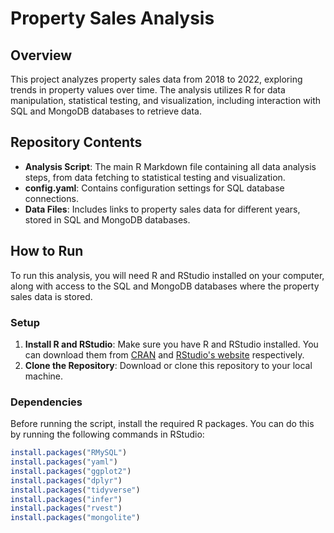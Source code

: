 # Property Sales Analysis

## Overview
This project analyzes property sales data from 2018 to 2022, exploring trends in property values over time. The analysis utilizes R for data manipulation, statistical testing, and visualization, including interaction with SQL and MongoDB databases to retrieve data.

## Repository Contents
- **Analysis Script**: The main R Markdown file containing all data analysis steps, from data fetching to statistical testing and visualization.
- **config.yaml**: Contains configuration settings for SQL database connections.
- **Data Files**: Includes links to property sales data for different years, stored in SQL and MongoDB databases.

## How to Run
To run this analysis, you will need R and RStudio installed on your computer, along with access to the SQL and MongoDB databases where the property sales data is stored.

### Setup
1. **Install R and RStudio**: Make sure you have R and RStudio installed. You can download them from [CRAN](https://cran.r-project.org/) and [RStudio's website](https://rstudio.com/products/rstudio/download/) respectively.
2. **Clone the Repository**: Download or clone this repository to your local machine.

### Dependencies
Before running the script, install the required R packages. You can do this by running the following commands in RStudio:
```r
install.packages("RMySQL")
install.packages("yaml")
install.packages("ggplot2")
install.packages("dplyr")
install.packages("tidyverse")
install.packages("infer")
install.packages("rvest")
install.packages("mongolite")
